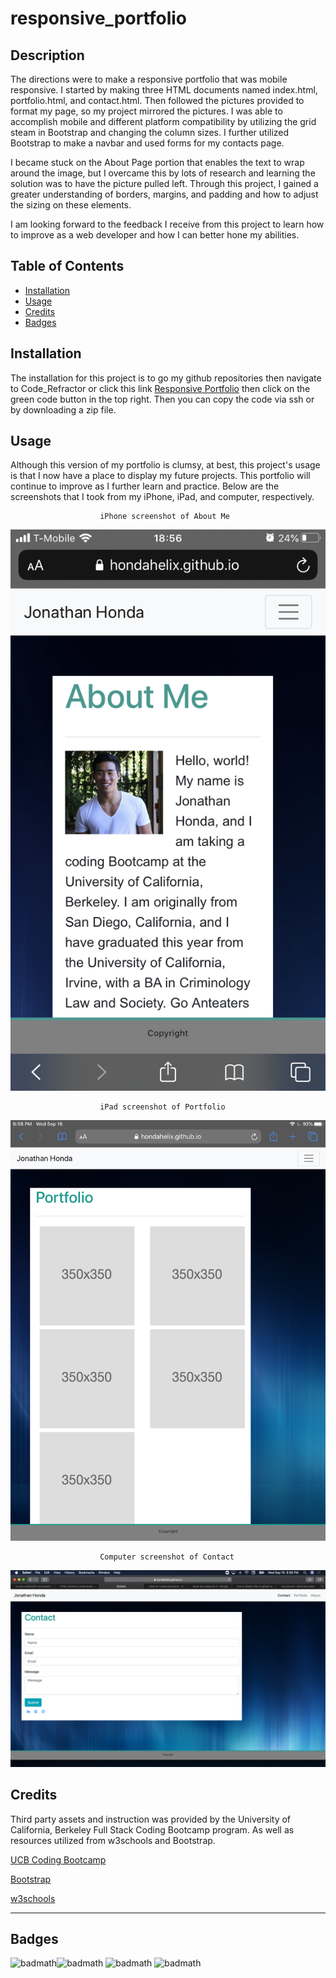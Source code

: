 # responsive_portfolio

## Description 

The directions were to make a responsive portfolio that was mobile responsive. I started by making three HTML documents named index.html, portfolio.html, and contact.html. Then followed the pictures provided to format my page, so my project mirrored the pictures. I was able to accomplish mobile and different platform compatibility by utilizing the grid steam in Bootstrap and changing the column sizes. I further utilized Bootstrap to make a navbar and used forms for my contacts page. 

I became stuck on the About Page portion that enables the text to wrap around the image, but I overcame this by lots of research and learning the solution was to have the picture pulled left. Through this project, I gained a greater understanding of borders, margins, and padding and how to adjust the sizing on these elements. 

I am looking forward to the feedback I receive from this project to learn how to improve as a web developer and how I can better hone my abilities. 



## Table of Contents 

* [Installation](#installation)
* [Usage](#usage)
* [Credits](#credits)
* [Badges](#badges)


## Installation

The installation for this project is to go my github repositories then navigate to Code_Refractor or click this link [Responsive Portfolio](https://github.com/hondahelix/responsive_portfolio) then click on the green code button in the top right. Then you can copy the code via ssh or by downloading a zip file.


## Usage 

Although this version of my portfolio is clumsy, at best, this project's usage is that I now have a place to display my future projects. This portfolio will continue to improve as I further learn and practice. Below are the screenshots that I took from my iPhone, iPad, and computer, respectively. 

                        iPhone screenshot of About Me
![iPhone screenshot of About Me](assets/images/IMG_4287.PNG)

                        iPad screenshot of Portfolio
![iPad screenshot of Portfolio](assets/images/IMG_0566.jpg)

                        Computer screenshot of Contact
![Computer screenshot of Contact](assets/images/Screen_Shot_C.PNG)



## Credits
Third party assets and instruction was provided by the University of California, Berkeley Full Stack Coding Bootcamp program. As well as resources utilized from w3schools and Bootstrap.

[UCB Coding Bootcamp](https://bootcamp.berkeley.edu/coding/)

[Bootstrap](https://getbootstrap.com/)

[w3schools](https://www.w3schools.com/howto/howto_css_social_media_buttons.asp)



---

## Badges

![badmath](https://img.shields.io/github/issues/hondahelix/responsive_portfolio)![badmath](https://img.shields.io/github/forks/hondahelix/responsive_portfolio)
![badmath](https://img.shields.io/github/stars/hondahelix/responsive_portfolio)
![badmath](https://img.shields.io/github/license/hondahelix/responsive_portfolio)

